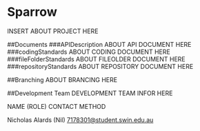 # Sparrow
INSERT ABOUT PROJECT HERE

##Documents
###APIDescription
ABOUT API DOCUMENT HERE
###codingStandards
ABOUT CODING DOCUMENT HERE
###fileFolderStandards
ABOUT FILEOLDER DOCUMENT HERE
###repositoryStandards
ABOUT REPOSITORY DOCUMENT HERE

##Branching
ABOUT BRANCING HERE

##Development Team
DEVELOPMENT TEAM INFOR HERE

NAME (ROLE) CONTACT METHOD

Nicholas Alards (Nil) 7178301@student.swin.edu.au